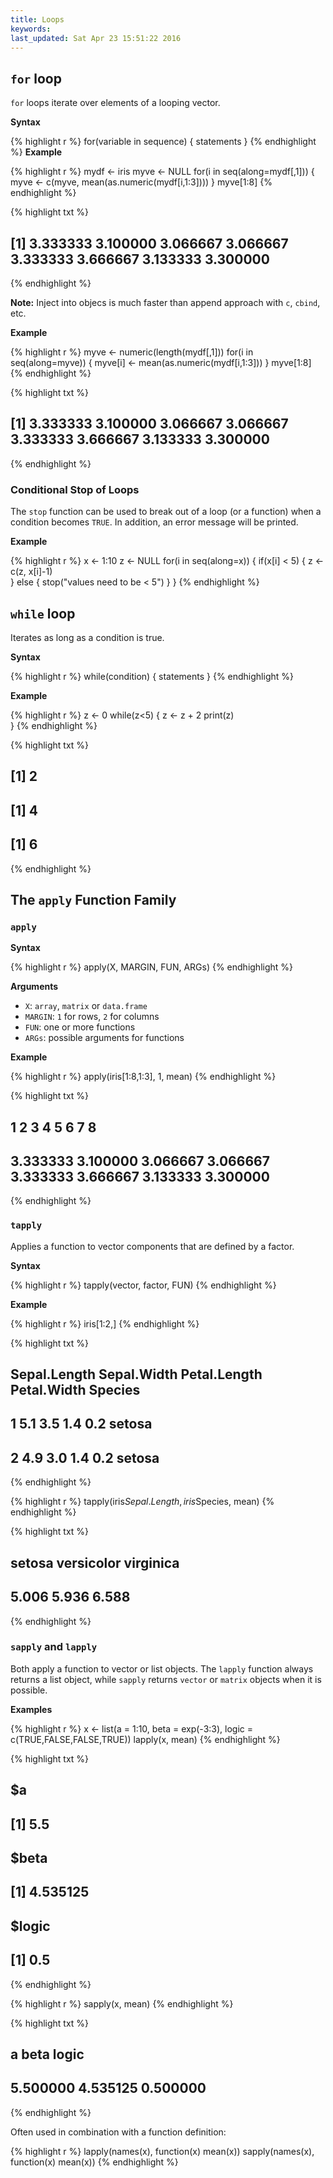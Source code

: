 ```yaml
---
title: Loops
keywords: 
last_updated: Sat Apr 23 15:51:22 2016
---
```


## `for` loop

`for` loops iterate over elements of a looping vector.

__Syntax__

{% highlight r %}
for(variable in sequence) { 
	statements 
}
{% endhighlight %}
__Example__

{% highlight r %}
mydf <- iris
myve <- NULL
for(i in seq(along=mydf[,1])) {
	myve <- c(myve, mean(as.numeric(mydf[i,1:3])))
}
myve[1:8]
{% endhighlight %}

{% highlight txt %}
## [1] 3.333333 3.100000 3.066667 3.066667 3.333333 3.666667 3.133333 3.300000
{% endhighlight %}

__Note:__ Inject into objecs is much faster than append approach with `c`, `cbind`, etc.

__Example__

{% highlight r %}
myve <- numeric(length(mydf[,1]))
for(i in seq(along=myve)) {
	myve[i] <- mean(as.numeric(mydf[i,1:3]))
}
myve[1:8]
{% endhighlight %}

{% highlight txt %}
## [1] 3.333333 3.100000 3.066667 3.066667 3.333333 3.666667 3.133333 3.300000
{% endhighlight %}

### Conditional Stop of Loops

The `stop` function can be used to break out of a loop (or a function) when a condition becomes `TRUE`. In addition, an error message will be printed.

__Example__

{% highlight r %}
x <- 1:10
z <- NULL
for(i in seq(along=x)) { 
	if(x[i] < 5) { 
		z <- c(z, x[i]-1)  
	} else { 
		stop("values need to be < 5") 
	}
}
{% endhighlight %}

## `while` loop

Iterates as long as a condition is true.

__Syntax__

{% highlight r %}
while(condition) {
	statements
}
{% endhighlight %}

__Example__

{% highlight r %}
z <- 0
while(z<5) { 
	z <- z + 2
	print(z)  
}
{% endhighlight %}

{% highlight txt %}
## [1] 2
## [1] 4
## [1] 6
{% endhighlight %}

## The `apply` Function Family

### `apply`

__Syntax__

{% highlight r %}
apply(X, MARGIN, FUN, ARGs)
{% endhighlight %}

__Arguments__

* `X`: `array`, `matrix` or `data.frame`
* `MARGIN`: `1` for rows, `2` for columns
* `FUN`: one or more functions
* `ARGs`: possible arguments for functions

__Example__

{% highlight r %}
apply(iris[1:8,1:3], 1, mean)
{% endhighlight %}

{% highlight txt %}
##        1        2        3        4        5        6        7        8 
## 3.333333 3.100000 3.066667 3.066667 3.333333 3.666667 3.133333 3.300000
{% endhighlight %}

### `tapply`

Applies a function to vector components that are defined by a factor.

__Syntax__

{% highlight r %}
tapply(vector, factor, FUN)
{% endhighlight %}

__Example__

{% highlight r %}
iris[1:2,]
{% endhighlight %}

{% highlight txt %}
##   Sepal.Length Sepal.Width Petal.Length Petal.Width Species
## 1          5.1         3.5          1.4         0.2  setosa
## 2          4.9         3.0          1.4         0.2  setosa
{% endhighlight %}

{% highlight r %}
tapply(iris$Sepal.Length, iris$Species, mean)
{% endhighlight %}

{% highlight txt %}
##     setosa versicolor  virginica 
##      5.006      5.936      6.588
{% endhighlight %}

### `sapply` and `lapply`

Both apply a function to vector or list objects. The `lapply` function always returns a list object, while `sapply` returns `vector` or `matrix` objects when it is possible. 

__Examples__

{% highlight r %}
x <- list(a = 1:10, beta = exp(-3:3), logic = c(TRUE,FALSE,FALSE,TRUE))
lapply(x, mean)
{% endhighlight %}

{% highlight txt %}
## $a
## [1] 5.5
## 
## $beta
## [1] 4.535125
## 
## $logic
## [1] 0.5
{% endhighlight %}

{% highlight r %}
sapply(x, mean)
{% endhighlight %}

{% highlight txt %}
##        a     beta    logic 
## 5.500000 4.535125 0.500000
{% endhighlight %}

Often used in combination with a function definition:

{% highlight r %}
lapply(names(x), function(x) mean(x))
sapply(names(x), function(x) mean(x))
{% endhighlight %}

